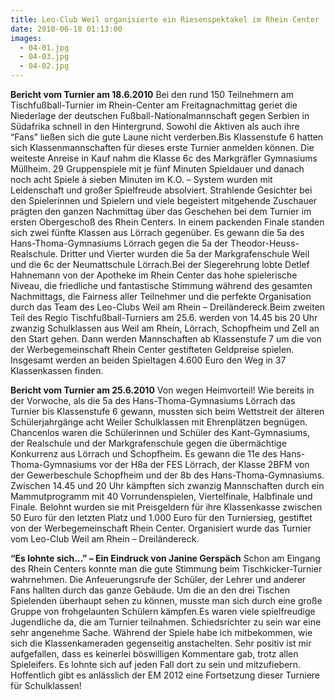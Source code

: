 ```yaml
---
title: Leo-Club Weil organisierte ein Riesenspektakel im Rhein Center
date: 2010-06-18 01:13:00
images:
  - 04-01.jpg
  - 04-03.jpg
  - 04-02.jpg
---
```


**Bericht vom Turnier am 18.6.2010**
Bei den rund 150 Teilnehmern am Tischfußball-Turnier im Rhein-Center am Freitagnachmittag geriet die Niederlage der deutschen Fußball-Nationalmannschaft gegen Serbien in Südafrika schnell in den Hintergrund. Sowohl die Aktiven als auch ihre “Fans” ließen sich die gute Laune nicht verderben.Bis Klassenstufe 6 hatten sich Klassenmannschaften für dieses erste Turnier anmelden können. Die weiteste Anreise in Kauf nahm die Klasse 6c des Markgräfler Gymnasiums Müllheim. 29 Gruppenspiele mit je fünf Minuten Spieldauer und danach noch acht Spiele à sieben Minuten im K.O. – System wurden mit Leidenschaft und großer Spielfreude absolviert. Strahlende Gesichter bei den Spielerinnen und Spielern und viele begeistert mitgehende Zuschauer prägten den ganzen Nachmittag über das Geschehen bei dem Turnier im ersten Obergeschoß des Rhein Centers.
In einem packenden Finale standen sich zwei fünfte Klassen aus Lörrach gegenüber. Es gewann die 5a des Hans-Thoma-Gymnasiums Lörrach gegen die 5a der Theodor-Heuss-Realschule. Dritter und Vierter wurden die 5a der Markgrafenschule Weil und die 6c der Neumattschule Lörrach.Bei der Siegerehrung lobte Detlef Hahnemann von der Apotheke im Rhein Center das hohe spielerische Niveau, die friedliche und fantastische Stimmung während des gesamten Nachmittags, die Fairness aller Teilnehmer und die perfekte Organisation durch das Team des Leo-Clubs Weil am Rhein – Dreiländereck.Beim zweiten Teil des Regio Tischfußball-Turniers am 25.6. werden von 14.45 bis 20 Uhr zwanzig Schulklassen aus Weil am Rhein, Lörrach, Schopfheim und Zell an den Start gehen. Dann werden Mannschaften ab Klassenstufe 7 um die von der Werbegemeinschaft Rhein Center gestifteten Geldpreise spielen. Insgesamt werden an beiden Spieltagen 4.600 Euro den Weg in 37 Klassenkassen finden.

**Bericht vom Turnier am 25.6.2010**
Von wegen Heimvorteil! Wie bereits in der Vorwoche, als die 5a des Hans-Thoma-Gymnasiums Lörrach das Turnier bis Klassenstufe 6 gewann, mussten sich beim Wettstreit der älteren Schülerjahrgänge acht Weiler Schulklassen mit Ehrenplätzen begnügen. Chancenlos waren die Schülerinnen und Schüler des Kant-Gymnasiums, der Realschule und der Markgrafenschule gegen die übermächtige Konkurrenz aus Lörrach und Schopfheim. Es gewann die 11e des Hans-Thoma-Gymnasiums vor der H8a der FES Lörrach, der Klasse 2BFM von der Gewerbeschule Schopfheim und der 8b des Hans-Thoma-Gymnasiums.
Zwischen 14.45 und 20 Uhr kämpften sich zwanzig Mannschaften durch ein Mammutprogramm mit 40 Vorrundenspielen, Viertelfinale, Halbfinale und Finale. Belohnt wurden sie mit Preisgeldern für ihre Klassenkasse zwischen 50 Euro für den letzten Platz und 1.000 Euro für den Turniersieg, gestiftet von der Werbegemeinschaft Rhein Center. Organisiert wurde das Turnier vom Leo-Club Weil am Rhein – Dreiländereck.

**“Es lohnte sich…” – Ein Eindruck von Janine Gerspäch**
Schon am Eingang des Rhein Centers konnte man die gute Stimmung beim Tischkicker-Turnier wahrnehmen. Die Anfeuerungsrufe der Schüler, der Lehrer und anderer Fans hallten durch das ganze Gebäude. Um die an den drei Tischen Spielenden überhaupt sehen zu können, musste man sich durch eine große Gruppe von frohgelaunten Schülern kämpfen.Es waren viele spielfreudige Jugendliche da, die am Turnier teilnahmen. Schiedsrichter zu sein war eine sehr angenehme Sache. Während der Spiele habe ich mitbekommen, wie sich die Klassenkameraden gegenseitig anstachelten. Sehr positiv ist mir aufgefallen, dass es keinerlei böswilligen Kommentare gab, trotz allen Spieleifers. Es lohnte sich auf jeden Fall dort zu sein und mitzufiebern. Hoffentlich gibt es anlässlich der EM 2012 eine Fortsetzung dieser Turniere für Schulklassen!
